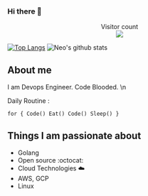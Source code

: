 ### Hi there 👋

<p align="center"> 
  Visitor count<br>
  <img src="https://profile-counter.glitch.me/neo7337/count.svg" />
</p>

[![Top Langs](https://github-readme-stats.vercel.app/api/top-langs/?username=neo7337&theme=radical&hide=html,css,php)](https://github.com/anuraghazra/github-readme-stats)
![Neo's github stats](https://github-readme-stats.vercel.app/api?username=neo7337&show_icons=true&theme=radical)

## About me

I am Devops Engineer. Code Blooded. \n

Daily Routine :

`for {
    Code()
    Eat()
    Code()
    Sleep()
}`

## Things I am passionate about

- Golang
- Open source :octocat:
- Cloud Technologies :cloud:
- AWS, GCP
- Linux

<!--
**neo7337/neo7337** is a ✨ _special_ ✨ repository because its `README.md` (this file) appears on your GitHub profile.

Here are some ideas to get you started:

- 🔭 I’m currently working on ...
- 🌱 I’m currently learning ...
- 👯 I’m looking to collaborate on ...
- 🤔 I’m looking for help with ...
- 💬 Ask me about ...
- 📫 How to reach me: ...
- 😄 Pronouns: ...
- ⚡ Fun fact: ...
-->

